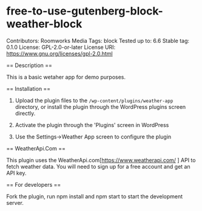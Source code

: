 # free-to-use-gutenberg-block-weather-block

Contributors:      Roomworks Media
Tags:              block
Tested up to:      6.6
Stable tag:        0.1.0
License:           GPL-2.0-or-later
License URI:       <https://www.gnu.org/licenses/gpl-2.0.html>

== Description ==

This is a basic wetaher app for demo purposes.

== Installation ==

1. Upload the plugin files to the `/wp-content/plugins/weather-app` directory, or install the plugin through the WordPress plugins screen directly.

2. Activate the plugin through the 'Plugins' screen in WordPress

3. Use the Settings->Weather App screen to configure the plugin

== WeatherApi.Com ==

This plugin uses the WeatherApi.com[https://www.weatherapi.com/ ] API to fetch weather data. You will need to sign up for a free account and get an API key.

== For developers ==

Fork the plugin, run npm install and npm start to start the development server.
